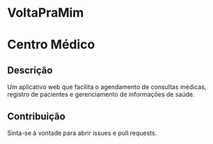 # VoltaPraMim

# Centro Médico

## Descrição
Um aplicativo web que facilita o agendamento de consultas médicas, registro de pacientes e gerenciamento de informações de saúde.

## Contribuição
Sinta-se à vontade para abrir issues e pull requests.


